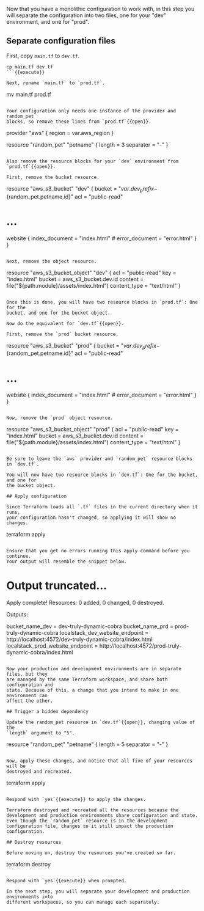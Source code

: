 Now that you have a monolithic configuration to work with, in this step you will
separate the configuration into two files, one for your "dev" environment, and
one for "prod".

## Separate configuration files

First, copy `main.tf` to `dev.tf`.

```
cp main.tf dev.tf
```{{execute}}

Next, rename `main.tf` to `prod.tf`.

```
mv main.tf prod.tf
```{{execute}}

Your configuration only needs one instance of the provider and random_pet
blocks, so remove these lines from `prod.tf`{{open}}.

```
provider "aws" {
  region = var.aws_region
}

resource "random_pet" "petname" {
  length    = 3
  separator = "-"
}
```

Also remove the resource blocks for your `dev` environment from `prod.tf`{{open}}.

First, remove the bucket resource.

```
resource "aws_s3_bucket" "dev" {
  bucket = "${var.dev_prefix}-${random_pet.petname.id}"
  acl    = "public-read"

# ...
  website {
    index_document = "index.html"
    # error_document = "error.html"
  }
}
```

Next, remove the object resource.

```
resource "aws_s3_bucket_object" "dev" {
  acl          = "public-read"
  key          = "index.html"
  bucket       = aws_s3_bucket.dev.id
  content      = file("${path.module}/assets/index.html")
  content_type = "text/html"
}
```

Once this is done, you will have two resource blocks in `prod.tf`: One for the
bucket, and one for the bucket object.

Now do the equivalent for `dev.tf`{{open}}.

First, remove the `prod` bucket resource.
```
resource "aws_s3_bucket" "prod" {
  bucket = "${var.dev_prefix}-${random_pet.petname.id}"
  acl    = "public-read"

# ...

  website {
    index_document = "index.html"
    # error_document = "error.html"
  }
}
```

Now, remove the `prod` object resource.

```
resource "aws_s3_bucket_object" "prod" {
  acl          = "public-read"
  key          = "index.html"
  bucket       = aws_s3_bucket.dev.id
  content      = file("${path.module}/assets/index.html")
  content_type = "text/html"
}
```

Be sure to leave the `aws` provider and `random_pet` resource blocks in `dev.tf`.

You will now have two resource blocks in `dev.tf`: One for the bucket, and one for
the bucket object.

## Apply configuration

Since Terraform loads all `.tf` files in the current directory when it runs,
your configuration hasn't changed, so applying it will show no changes.

```
terraform apply
```{{execute}}

Ensure that you get no errors running this apply command before you continue.
Your output will resemble the snippet below.

```
# Output truncated...

Apply complete! Resources: 0 added, 0 changed, 0 destroyed.

Outputs:

bucket_name_dev = dev-truly-dynamic-cobra
bucket_name_prd = prod-truly-dynamic-cobra
localstack_dev_website_endpoint = http://localhost:4572/dev-truly-dynamic-cobra/index.html
localstack_prod_website_endpoint = http://localhost:4572/prod-truly-dynamic-cobra/index.html
```

Now your production and development environments are in separate files, but they
are managed by the same Terraform workspace, and share both configuration and
state. Because of this, a change that you intend to make in one environment can
affect the other.

## Trigger a hidden dependency

Update the random_pet resource in `dev.tf`{{open}}, changing value of the
`length` argument to "5".

```
resource "random_pet" "petname" {
  length    = 5
  separator = "-"
}
```{{copy}}

Now, apply these changes, and notice that all five of your resources will be
destroyed and recreated.

```
terraform apply
```{{execute}}

Respond with `yes`{{execute}} to apply the changes.

Terraform destroyed and recreated all the resources because the development and production environments share configuration and state. Even though the `random_pet` resource is in the development configuration file, changes to it still impact the production configuration. 

## Destroy resources

Before moving on, destroy the resources you've created so far.

```
terraform destroy
```{{execute}}

Respond with `yes`{{execute}} when prompted.

In the next step, you will separate your development and production environments into
different workspaces, so you can manage each separately.
